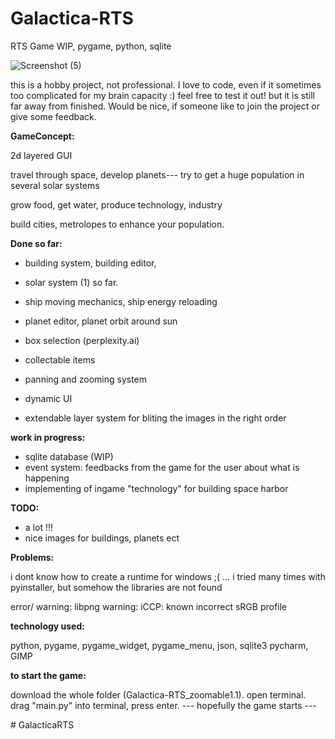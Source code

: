 # Galactica-RTS

RTS Game WIP, pygame, python, sqlite

![Screenshot (5)](https://github.com/sevi78/Galactica-RTS_zoomable1.1/blob/Galactica-RTS_zoomable1.1/Screenshot%20(5).png)

this is a hobby project, not professional. I love to code, even if it sometimes too complicated for my brain capacity :)
feel free to test it out! but it is still far away from finished.
Would be nice, if someone like to join the project or give some feedback.

**GameConcept:**

2d layered GUI

travel through space, develop planets--- try to get a huge population in several solar systems

grow food, get water, produce technology, industry

build cities, metrolopes to enhance your population.

**Done so far:**

- building system, building editor,
- solar system (1) so far.
- ship moving mechanics, ship energy reloading
- planet editor, planet orbit around sun
- box selection (perplexity.ai)

- collectable items
- panning and zooming system
- dynamic UI
- extendable layer system for bliting the images in the right order

**work in progress:**

- sqlite database (WIP)
- event system: feedbacks from the game for the user about what is happening
- implementing of ingame "technology" for building space harbor

**TODO:**

- a lot !!!
- nice images for buildings, planets ect

**Problems:**

i dont know how to create a runtime for windows ;( ... i tried many times with pyinstaller, but somehow the libraries
are not found

error/ warning:
libpng warning: iCCP: known incorrect sRGB profile

**technology used:**

python, pygame, pygame_widget, pygame_menu, json, sqlite3
pycharm, GIMP

**to start the game:**

download the whole folder (Galactica-RTS_zoomable1.1). open terminal. drag "main.py" into terminal, press enter.
--- hopefully the game starts ---

#   G a l a c t i c a R T S 
 
 